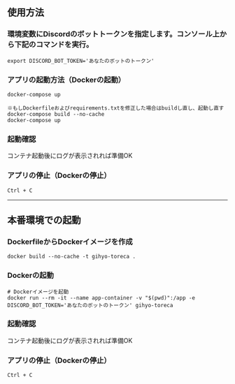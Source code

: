 ## 使用方法

### 環境変数にDiscordのボットトークンを指定します。コンソール上から下記のコマンドを実行。
```
export DISCORD_BOT_TOKEN='あなたのボットのトークン'
```

### アプリの起動方法（Dockerの起動）
```
docker-compose up
```

```
※もしDockerfileおよびrequirements.txtを修正した場合はbuildし直し、起動し直す
docker-compose build --no-cache
docker-compose up
```

### 起動確認
コンテナ起動後にログが表示されれば準備OK

### アプリの停止（Dockerの停止）
```
Ctrl + C
```

---

## 本番環境での起動
### DockerfileからDockerイメージを作成
```
docker build --no-cache -t gihyo-toreca .
```

### Dockerの起動
```
# Dockerイメージを起動 
docker run --rm -it --name app-container -v "$(pwd)":/app -e DISCORD_BOT_TOKEN='あなたのボットのトークン' gihyo-toreca
```
### 起動確認
コンテナ起動後にログが表示されれば準備OK

### アプリの停止（Dockerの停止）
```
Ctrl + C
```